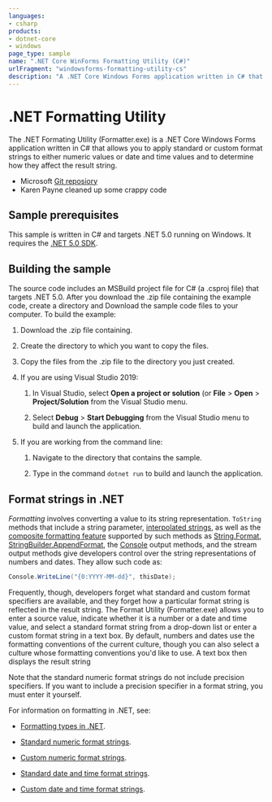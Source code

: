 ```yaml
---
languages:
- csharp
products:
- dotnet-core
- windows
page_type: sample
name: ".NET Core WinForms Formatting Utility (C#)"
urlFragment: "windowsforms-formatting-utility-cs"
description: "A .NET Core Windows Forms application written in C# that allows you to apply standard or custom format strings."
---
```


# .NET Formatting Utility

The .NET Formating Utility (Formatter.exe) is a .NET Core Windows Forms application written in C# that allows you to apply standard or custom format strings to either numeric values or date and time values and to determine how they affect the result string.

- Microsoft [Git reposiory](https://github.com/dotnet/samples/tree/main/windowsforms)
- Karen Payne cleaned up some crappy code

## Sample prerequisites

This sample is written in C# and targets .NET 5.0 running on Windows. It requires the [.NET 5.0 SDK](https://dotnet.microsoft.com/download/dotnet-core/5.0).

## Building the sample

The source code includes an MSBuild project file for C# (a .csproj file) that targets .NET 5.0. After you download the .zip file containing the example code, create a directory and Download the sample code files to your computer. To build the example:

1. Download the .zip file containing.

2. Create the directory to which you want to copy the files.

3. Copy the files from the .zip file to the directory you just created.

4. If you are using Visual Studio 2019:

   1. In Visual Studio, select **Open a project or solution** (or **File** > **Open** > **Project/Solution** from the Visual Studio menu.

   2. Select **Debug** > **Start Debugging** from the Visual Studio menu to build and launch the application.

5. If you are working from the command line:

   1. Navigate to the directory that contains the sample.

   2. Type in the command `dotnet run` to build and launch the application.

## Format strings in .NET

*Formatting* involves converting a value to its string representation. `ToString` methods that include a string parameter, [interpolated strings](https://docs.microsoft.com/dotnet/csharp/language-reference/tokens/interpolated), as well as the [composite formatting feature](https://docs.microsoft.com/dotnet/standard/base-types/composite-formatting) supported by such methods as [String.Format](https://docs.microsoft.com/dotnet/api/system.string.format), [StringBuilder.AppendFormat](https://docs.microsoft.com/dotnet/api/system.text.stringbuilder.appendformat), the [Console](https://docs.microsoft.com/dotnet/api/system.console) output methods, and the stream output methods give developers control over the string representations of numbers and dates. They allow such code as:

```cs
Console.WriteLine("{0:YYYY-MM-dd}", thisDate);
```

Frequently, though, developers forget what standard and custom format specifiers are available, and they forget how a particular format string is reflected in the result string. The Format Utility (Formatter.exe) allows you to enter a source value, indicate whether it is a number or a date and time value, and select a standard format string from a drop-down list or enter a custom format string in a text box. By default, numbers and dates use the formatting conventions of the current culture, though you can also select a culture whose formatting conventions you'd like to use. A text box then displays the result string

Note that the standard numeric format strings do not include precision specifiers. If you want to include a precision specifier in a format string, you must enter it yourself.

For information on formatting in .NET, see:

- [Formatting types in .NET](https://docs.microsoft.com/dotnet/standard/base-types/formatting-types).

- [Standard numeric format strings](https://docs.microsoft.com/dotnet/standard/base-types/standard-numeric-format-strings).

- [Custom numeric format strings](https://docs.microsoft.com/dotnet/standard/base-types/custom-numeric-format-strings).

- [Standard date and time format strings](https://docs.microsoft.com/dotnet/standard/base-types/standard-date-and-time-format-strings).

- [Custom date and time format strings](https://docs.microsoft.com/dotnet/standard/base-types/custom-date-and-time-format-strings).
